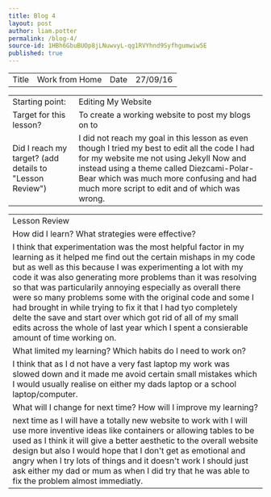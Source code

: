 ```yaml
---
title: Blog 4
layout: post
author: liam.potter
permalink: /blog-4/
source-id: 1HBh6GbuBUOp8jLNuwvyL-qg1RVYhnd9Syfhgumwiw5E
published: true
---
```

<table>
  <tr>
    <td>Title</td>
    <td>Work from Home</td>
    <td>Date</td>
    <td>27/09/16</td>
  </tr>
</table>


<table>
  <tr>
    <td>Starting point:</td>
    <td>Editing My Website</td>
  </tr>
  <tr>
    <td>Target for this lesson?</td>
    <td>To create a working website to post my blogs on to</td>
  </tr>
  <tr>
    <td>Did I reach my target? 
(add details to "Lesson Review")</td>
    <td> I did not reach my goal in this lesson as even though I tried my best to edit all the code I had for my website me not using Jekyll Now and instead using a theme called Diezcami-Polar-Bear which was much more confusing and had much more script to edit and of which was wrong.</td>
  </tr>
</table>


<table>
  <tr>
    <td>Lesson Review</td>
  </tr>
  <tr>
    <td>How did I learn? What strategies were effective? </td>
  </tr>
  <tr>
    <td>I think that experimentation was the most helpful factor in my learning as it helped me find out the certain mishaps in my code but as well as this because I was experimenting a lot with my code it was also generating more problems than it was resolving so that was particularily annoying especially as overall there were so many problems some with the original code and some I had brought in while trying to fix it that I had tyo completely delte the save and start over which got rid of all of my small edits across the whole of last year which I spent a consierable amount of time working on. </td>
  </tr>
  <tr>
    <td>What limited my learning? Which habits do I need to work on? </td>
  </tr>
  <tr>
    <td>I think that as I d not have a very fast laptop my work was slowed down and it made me avoid certain small mistakes which I would usually realise on either my dads laptop or a school laptop/computer. </td>
  </tr>
  <tr>
    <td>What will I change for next time? How will I improve my learning?</td>
  </tr>
  <tr>
    <td> next time as I will have a totally new website to work with I will use more inventive ideas like containers or allowing tables to be used as I think it will give a better aesthetic to the overall website design but also I would hope that I don't get as emotional and angry when I try lots of things and it doesn't work I should just ask either my dad or mum as when I did try that he was able to fix the problem almost immediatly. </td>
  </tr>
</table>




